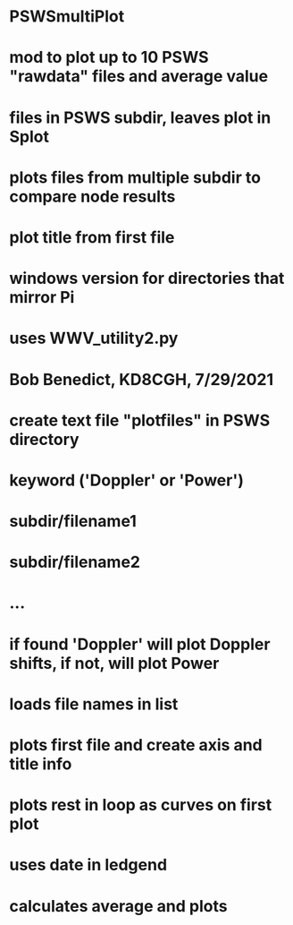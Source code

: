 # PSWSmultiPlot
# mod to plot up to 10 PSWS "rawdata" files and average value
# files in PSWS subdir, leaves plot in Splot
# plots files from multiple subdir to compare node results
# plot title from first file
# windows version for directories that mirror Pi
# uses WWV_utility2.py
# Bob Benedict, KD8CGH, 7/29/2021
# 
# create text file "plotfiles" in PSWS directory
#     keyword ('Doppler' or 'Power')
#    subdir/filename1 
#    subdir/filename2
#    ...
# 
# if found 'Doppler' will plot Doppler shifts, if not, will plot Power
# 
# loads file names in list
# plots first file and create axis and title info
# plots rest in loop as curves on first plot
# uses date in ledgend
# calculates average and plots

